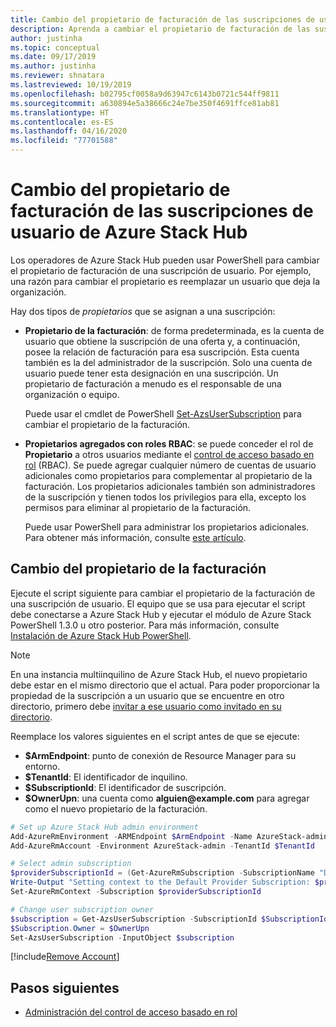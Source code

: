```yaml
---
title: Cambio del propietario de facturación de las suscripciones de usuario de Azure Stack Hub
description: Aprenda a cambiar el propietario de facturación de las suscripciones de usuario de Azure Stack Hub.
author: justinha
ms.topic: conceptual
ms.date: 09/17/2019
ms.author: justinha
ms.reviewer: shnatara
ms.lastreviewed: 10/19/2019
ms.openlocfilehash: b02795cf0058a9d63947c6143b0721c544ff9811
ms.sourcegitcommit: a630894e5a38666c24e7be350f4691ffce81ab81
ms.translationtype: HT
ms.contentlocale: es-ES
ms.lasthandoff: 04/16/2020
ms.locfileid: "77701588"
---
```

# <a name="change-the-billing-owner-for-an-azure-stack-hub-user-subscription"></a>Cambio del propietario de facturación de las suscripciones de usuario de Azure Stack Hub

Los operadores de Azure Stack Hub pueden usar PowerShell para cambiar el propietario de facturación de una suscripción de usuario. Por ejemplo, una razón para cambiar el propietario es reemplazar un usuario que deja la organización.

Hay dos tipos de *propietarios* que se asignan a una suscripción:

- **Propietario de la facturación**: de forma predeterminada, es la cuenta de usuario que obtiene la suscripción de una oferta y, a continuación, posee la relación de facturación para esa suscripción. Esta cuenta también es la del administrador de la suscripción. Solo una cuenta de usuario puede tener esta designación en una suscripción. Un propietario de facturación a menudo es el responsable de una organización o equipo.

  Puede usar el cmdlet de PowerShell [Set-AzsUserSubscription](/powershell/module/azs.subscriptions.admin/set-azsusersubscription) para cambiar el propietario de la facturación.  

- **Propietarios agregados con roles RBAC**: se puede conceder el rol de **Propietario** a otros usuarios mediante el [control de acceso basado en rol](azure-stack-manage-permissions.md) (RBAC). Se puede agregar cualquier número de cuentas de usuario adicionales como propietarios para complementar al propietario de la facturación. Los propietarios adicionales también son administradores de la suscripción y tienen todos los privilegios para ella, excepto los permisos para eliminar al propietario de la facturación.

  Puede usar PowerShell para administrar los propietarios adicionales. Para obtener más información, consulte [este artículo](/azure/role-based-access-control/role-assignments-powershell).

## <a name="change-the-billing-owner"></a>Cambio del propietario de la facturación

Ejecute el script siguiente para cambiar el propietario de la facturación de una suscripción de usuario. El equipo que se usa para ejecutar el script debe conectarse a Azure Stack Hub y ejecutar el módulo de Azure Stack PowerShell 1.3.0 u otro posterior. Para más información, consulte [Instalación de Azure Stack Hub PowerShell](azure-stack-powershell-install.md).

>[!NOTE]
>En una instancia multiinquilino de Azure Stack Hub, el nuevo propietario debe estar en el mismo directorio que el actual. Para poder proporcionar la propiedad de la suscripción a un usuario que se encuentre en otro directorio, primero debe [invitar a ese usuario como invitado en su directorio](/azure/active-directory/b2b/add-users-administrator).

Reemplace los valores siguientes en el script antes de que se ejecute:

- **$ArmEndpoint**: punto de conexión de Resource Manager para su entorno.
- **$TenantId**: El identificador de inquilino.
- **$SubscriptionId**: El identificador de suscripción.
- **$OwnerUpn**: una cuenta como **alguien\@example.com** para agregar como el nuevo propietario de la facturación.

```powershell
# Set up Azure Stack Hub admin environment
Add-AzureRmEnvironment -ARMEndpoint $ArmEndpoint -Name AzureStack-admin
Add-AzureRmAccount -Environment AzureStack-admin -TenantId $TenantId

# Select admin subscription
$providerSubscriptionId = (Get-AzureRmSubscription -SubscriptionName "Default Provider Subscription").Id
Write-Output "Setting context to the Default Provider Subscription: $providerSubscriptionId"
Set-AzureRmContext -Subscription $providerSubscriptionId

# Change user subscription owner
$subscription = Get-AzsUserSubscription -SubscriptionId $SubscriptionId
$Subscription.Owner = $OwnerUpn
Set-AzsUserSubscription -InputObject $subscription
```

[!include[Remove Account](../../includes/remove-account.md)]

## <a name="next-steps"></a>Pasos siguientes

- [Administración del control de acceso basado en rol](azure-stack-manage-permissions.md)

